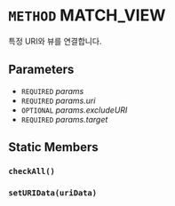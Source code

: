 # `METHOD` MATCH_VIEW
특정 URI와 뷰를 연결합니다.

## Parameters
* `REQUIRED` *params*
* `REQUIRED` *params.uri*
* `OPTIONAL` *params.excludeURI*
* `REQUIRED` *params.target*

## Static Members

### `checkAll()`

### `setURIData(uriData)`
